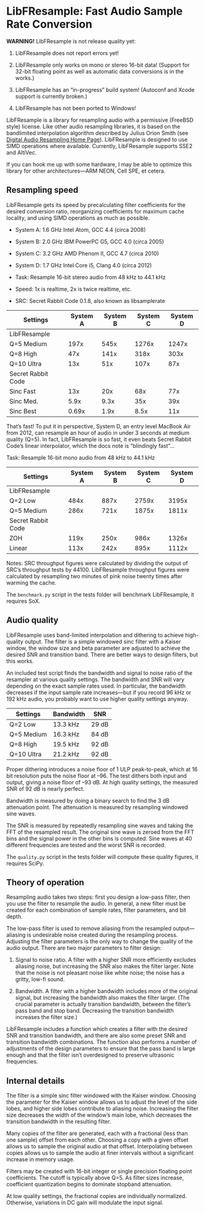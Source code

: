 # LibFResample: Fast Audio Sample Rate Conversion

**WARNING!** LibFResample is not release quality yet:

1. LibFResample does not report errors yet!

2. LibFResample only works on mono or stereo 16-bit data! (Support for 32-bit floating point as well as automatic data conversions is in the works.)

3. LibFResample has an “in-progress” build system! (Autoconf and Xcode support is currently broken.)

4. LibFResample has not been ported to Windows!

LibFResample is a library for resampling audio with a permissive (FreeBSD style) license. Like other audio resampling libraries, it is based on the bandlimited interpolation algorithm described by Julius Orion Smith (see [Digital Audio Resampling Home Page][jos-resample]). LibFResample is designed to use SIMD operations where available. Currently, LibFResample supports SSE2 and AltiVec.

[jos-resample]: https://ccrma.stanford.edu/~jos/resample/

If you can hook me up with some hardware, I may be able to optimize this library for other architectures—ARM NEON, Cell SPE, et cetera.

## Resampling speed

LibFResample gets its speed by precalculating filter coefficients for the desired conversion ratio, reorganizing coefficients for maximum cache locality, and using SIMD operations as much as possible.

- System A: 1.6 GHz Intel Atom, GCC 4.4 (circa 2008)
- System B: 2.0 GHz IBM PowerPC G5, GCC 4.0 (circa 2005)
- System C: 3.2 GHz AMD Phenom II, GCC 4.7 (circa 2010)
- System D: 1.7 GHz Intel Core i5, Clang 4.0 (circa 2012)

- Task: Resample 16-bit stereo audio from 48 kHz to 44.1 kHz
- Speed: 1x is realtime, 2x is twice realtime, etc.
- SRC: Secret Rabbit Code 0.1.8, also known as libsamplerate

| Settings           | System A | System B | System C | System D |
| ------------------ | -------- | -------- | -------- | -------- |
| LibFResample       |          |          |          |          |
| Q=5 Medium         | 197x     | 545x     | 1276x    | 1247x    |
| Q=8 High           | 47x      | 141x     | 318x     | 303x     |
| Q=10 Ultra         | 13x      | 51x      | 107x     | 87x      |
| Secret Rabbit Code |          |          |          |
| Sinc Fast          | 13x      | 20x      | 68x      | 77x      |
| Sinc Med.          | 5.9x     | 9.3x     | 35x      | 39x      |
| Sinc Best          | 0.69x    | 1.9x     | 8.5x     | 11x      |

That’s fast! To put it in perspective, System D, an entry level MacBook Air from 2012, can resample an hour of audio in under 3 seconds at medium quality (Q=5). In fact, LibFResample is so fast, it even beats Secret Rabbit Code’s linear interpolator, which the docs note is “blindingly fast”…

Task: Resample 16-bit mono audio from 48 kHz to 44.1 kHz

| Settings           | System A | System B | System C | System D |
| ------------------ | -------- | -------- | -------- | -------- |
| LibFResample       |          |          |          |          |
| Q=2 Low            | 484x     | 887x     | 2759x    | 3195x    |
| Q=5 Medium         | 286x     | 721x     | 1875x    | 1811x    |
| Secret Rabbit Code |          |          |          |          |
| ZOH                | 119x     | 250x     | 986x     | 1326x    |
| Linear             | 113x     | 242x     | 895x     | 1112x    |

Notes: SRC throughput figures were calculated by dividing the output of SRC’s throughput tests by 44100. LibFResample throughput figures were calculated by resampling two minutes of pink noise twenty times after warming the cache.

The `benchmark.py` script in the tests folder will benchmark LibFResample, it requires SoX.

## Audio quality

LibFResample uses band-limited interpolation and dithering to achieve high-quality output. The filter is a simple windowed sinc filter with a Kaiser window, the window size and beta parameter are adjusted to achieve the desired SNR and transition band. There are better ways to design filters, but this works.

An included test script finds the bandwidth and signal to noise ratio of the resampler at various quality settings. The bandwidth and SNR will vary depending on the exact sample rates used. In particular, the bandwidth decreases if the input sample rate increases—but if you record 96 kHz or 192 kHz audio, you probably want to use higher quality settings anyway.

| Settings   | Bandwidth | SNR   |
| ---------- | --------- | ----- |
| Q=2 Low    | 13.3 kHz  | 29 dB |
| Q=5 Medium | 16.3 kHz  | 84 dB |
| Q=8 High   | 19.5 kHz  | 92 dB |
| Q=10 Ultra | 21.2 kHz  | 92 dB |

Proper dithering introduces a noise floor of 1 ULP peak-to-peak, which at 16 bit resolution puts the noise floor at –96. The test dithers both input and output, giving a noise floor of –93 dB. At high quality settings, the measured SNR of 92 dB is nearly perfect.

Bandwidth is measured by doing a binary search to find the 3 dB attenuation point. The attenuation is measured by resampling windowed sine waves.

The SNR is measured by repeatedly resampling sine waves and taking the FFT of the resampled result. The original sine wave is zeroed from the FFT bins and the signal power in the other bins is computed. Sine waves at 40 different frequencies are tested and the worst SNR is recorded.

The `quality.py` script in the tests folder will compute these quality figures, it requires SciPy.

## Theory of operation

Resampling audio takes two steps: first you design a low-pass filter, then you use the filter to resample the audio. In general, a new filter must be created for each combination of sample rates, filter parameters, and bit depth.

The low-pass filter is used to remove aliasing from the resampled output—aliasing is undesirable noise created during the resampling process. Adjusting the filter parameters is the only way to change the quality of the audio output. There are two major parameters to filter design:

1. Signal to noise ratio. A filter with a higher SNR more efficiently excludes aliasing noise, but increasing the SNR also makes the filter larger. Note that the noise is not pleasant noise like white noise; the noise has a gritty, low-fi sound.

2. Bandwidth. A filter with a higher bandwidth includes more of the original signal, but increasing the bandwidth also makes the filter larger. (The crucial parameter is actually transition bandwidth, between the filter’s pass band and stop band. Decreasing the transition bandwidth increases the filter size.)

LibFResample includes a function which creates a filter with the desired SNR and transition bandwidth, and there are also some preset SNR and transition bandwidth combinations. The function also performs a number of adjustments of the design parameters to ensure that the pass band is large enough and that the filter isn’t overdesigned to preserve ultrasonic frequencies.

## Internal details

The filter is a simple sinc filter windowed with the Kaiser window. Choosing the parameter for the Kaiser window allows us to adjust the level of the side lobes, and higher side lobes contribute to aliasing noise. Increasing the filter size decreases the width of the window’s main lobe, which decreases the transition bandwidth in the resulting filter.

Many copies of the filter are generated, each with a fractional (less than one sample) offset from each other. Choosing a copy with a given offset allows us to sample the original audio at that offset. Interpolating between copies allows us to sample the audio at finer intervals without a significant increase in memory usage.

Filters may be created with 16-bit integer or single precision floating point coefficients. The cutoff is typically above Q=5. As filter sizes increase, coefficient quantization begins to dominate stopband attenuation.

At low quality settings, the fractional copies are individually normalized. Otherwise, variations in DC gain will modulate the input signal.
